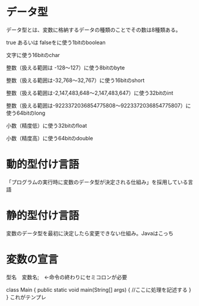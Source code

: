 # データ型
データ型とは、変数に格納するデータの種類のことでその数は8種類ある。

true あるいは falseをに使う1bitのboolean

文字に使う16bitのchar

整数（扱える範囲は -128～127）に使う8bitのbyte

整数（扱える範囲は-32,768～32,767）に使う16bitのshort

整数（扱える範囲は-2,147,483,648～2,147,483,647）に使う32bitのint

整数（扱える範囲は-9223372036854775808～9223372036854775807）に使う64bitのlong

小数（精度低）に使う32bitのfloat

小数（精度高）に使う64bitのdouble

# 動的型付け言語
「プログラムの実行時に変数のデータ型が決定される仕組み」を採用している言語

# 静的型付け言語
変数のデータ型を最初に決定したら変更できない仕組み。Javaはこっち

# 変数の宣言
型名　変数名;　←命令の終わりにセミコロンが必要

class Main {
  public static void main(String[] args) {
    //ここに処理を記述する
  }
}
これがテンプレ
